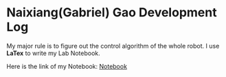 # Naixiang(Gabriel) Gao Development Log
My major rule is to figure out the control algorithm of the whole robot. I use **LaTex** to write my Lab Notebook.

Here is the link of my Notebook: [Notebook](https://www.overleaf.com/read/nqjpkfgmdgrp)

